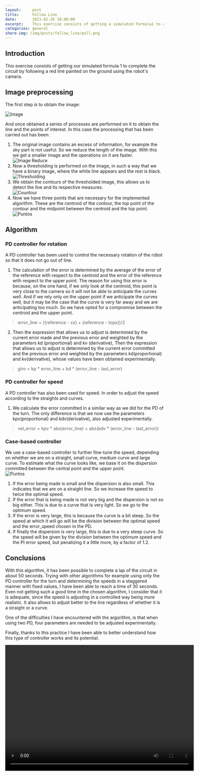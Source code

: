 ```yaml
---
layout:     post
title:      Follow Line
date:       2021-02-26 18:00:00
excerpt:    This exercise consists of getting a simulated Formula1 to complete the circuit following a red line. Using the robot camera for this.
categories: general
share-img: /img/posts/follow_line/poll.png
---
```

## Introduction
This exercise consists of getting our simulated formula 1 to complete the circuit by following a red line painted on the ground using the robot's camera. 

## Image preprocessing

The first step is to obtain the image:    

![Image](/MUVA-Vision-Robotica/img/posts/follow-line/frame.png)   

And once obtained a series of processes are performed on it to obtain the line and the points of interest. In this case the processing that has been carried out has been:   

   1. The original image contains an excess of information, for example the sky part is not useful. So we reduce the length of the image. With this we get a smaller image and the operations on it are faster.      
        ![Image Reduce](/MUVA-Vision-Robotica/img/posts/follow-line/frame_reduce.png)   
   2. Now a thresholding is performed on the image, in such a way that we have a binary image, where the white line appears and the rest is black.   
        ![Thresholding](/MUVA-Vision-Robotica/img/posts/follow-line/filtrado.png)   
   3. We obtain the contours of the thresholded image, this allows us to detect the line and its respective measures.   
        ![Countour](/MUVA-Vision-Robotica/img/posts/follow-line/contour.png)   
   4. Now we have three points that are necessary for the implemented algorithm. These are the centroid of the contour, the top point of the contour and the midpoint between the centroid and the top point.   
        ![Puntos](/MUVA-Vision-Robotica/img/posts/follow-line/puntos.png)   
        
## Algorithm   

### PD controller for rotation
A PD controller has been used to control the necessary rotation of the robot so that it does not go out of line.   
   1. The calculation of the error is determined by the average of the error of the reference with respect to the centroid and the error of the reference with respect to the upper point. The reason for using this error is because, on the one hand, if we only look at the centroid, this point is very close to the camera so it will not be able to anticipate the curves well. And if we rely only on the upper point if we anticipate the curves well, but it may be the case that the curve is very far away and we are anticipating too much. So we have opted for a compromise between the centroid and the upper point.    
   > error_line = ((reference - cx) + (reference - topx))/2
   2. Then the expression that allows us to adjust is determined by the current error made and the previous error and weighted by the parameters kd (proportional) and kv (derivative), Then the expression that allows us to adjust is determined by the current error committed and the previous error and weighted by the parameters kd(proportional) and kv(derivative), whose values have been obtained experimentally.   
   >  giro = kp * error_line + kd * (error_line - last_error)

### PD controller for speed
A PD controller has also been used for speed. In order to adjust the speed according to the straights and curves.   
   1. We calculate the error committed in a similar way as we did for the PD of the turn. The only difference is that we now use the parameters kpv(proportional) and kdv(derivative), also adjusted experimentally.   
   > vel_error = kpv * abs(error_line) + abs(kdv * (error_line - last_error))

### Case-based controller
We use a case-based controller to further fine-tune the speed, depending on whether we are on a straight, small curve, medium curve and large curve. To estimate what the curve looks like, we base it on the dispersion committed between the central point and the upper point.     
   ![Puntos](/MUVA-Vision-Robotica/img/posts/follow-line/curva.png)    
       
   1. If the error being made is small and the dispersion is also small. This indicates that we are on a straight line. So we increase the speed to twice the optimal speed.     
   2. If the error that is being made is not very big and the dispersion is not so big either. This is due to a curve that is very light. So we go to the optimum speed.      
   3. If the error is very large, this is because the curve is a bit steep. So the speed at which it will go will be the division between the optimal speed and the error_speed chosen in the PD.    
   4. If finally the dispersion is very large, this is due to a very steep curve. So the speed will be given by the division between the optimum speed and the PI error speed, but penalizing it a little more, by a factor of 1.2.     

## Conclusions
With this algorithm, it has been possible to complete a lap of the circuit in about 50 seconds. Trying with other algorithms for example using only the PD controller for the turn and determining the speeds in a staggered manner with fixed values, I have been able to reach a time of 30 seconds. Even not getting such a good time in the chosen algorithm, I consider that it is adequate, since the speed is adjusting in a controlled way being more realistic. It also allows to adjust better to the line regardless of whether it is a straight or a curve.    

One of the difficulties I have encountered with the argorithm, is that when using two PD, four parameters are needed to be adjusted experimentally.   

Finally, thanks to this practice I have been able to better understand how this type of controller works and its potential.    

<div style="text-align: center">
    <video width="600px" height="400px" controls preload> 
        <source src="/MUVA-Vision-Robotica/img/posts/follow-line/p1_follow_line.mp4"></source> 
    </video>
</div>